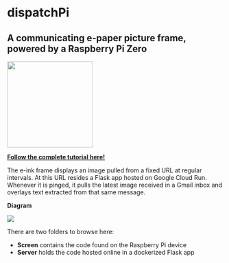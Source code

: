 # dispatchPi
## A communicating e-paper picture frame, powered by a Raspberry Pi Zero

<img src="https://i.imgur.com/E302Bw2.jpg|width=100px" width="200">

**[Follow the complete tutorial here!](https://malcolmosh.github.io/pages/DispatchPi/dispatchpi_part0/)**

The e-ink frame displays an image pulled from a fixed URL at regular intervals. At this URL resides a Flask app hosted on Google Cloud Run. Whenever it is pinged, it pulls the latest image received in a Gmail inbox and overlays text extracted from that same message. 

**Diagram**

<img src="https://malcolmosh.github.io/assets/frame_diagram.png|width=800px">

There are two folders to browse here:

- **Screen** contains the code found on the Raspberry Pi device
- **Server** holds the code hosted online in a dockerized Flask app 
